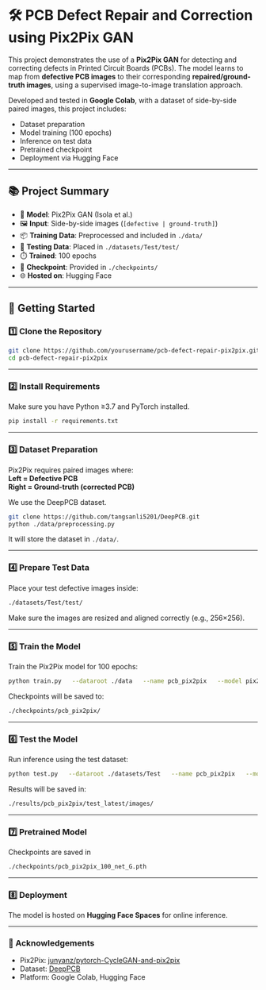 # 🛠️ PCB Defect Repair and Correction using Pix2Pix GAN

This project demonstrates the use of a **Pix2Pix GAN** for detecting and correcting defects in Printed Circuit Boards (PCBs). The model learns to map from **defective PCB images** to their corresponding **repaired/ground-truth images**, using a supervised image-to-image translation approach.

Developed and tested in **Google Colab**, with a dataset of side-by-side paired images, this project includes:
- Dataset preparation
- Model training (100 epochs)
- Inference on test data
- Pretrained checkpoint
- Deployment via Hugging Face

---

## 📚 Project Summary

- 🧠 **Model**: Pix2Pix GAN (Isola et al.)
- 🖼️ **Input**: Side-by-side images (`[defective | ground-truth]`)
- 📦 **Training Data**: Preprocessed and included in `./data/`
- 📍 **Testing Data**: Placed in `./datasets/Test/test/`
- ⏱️ **Trained**: 100 epochs
- 💾 **Checkpoint**: Provided in `./checkpoints/`
- 🌐 **Hosted on**: Hugging Face

---

## 🚀 Getting Started

### 1️⃣ Clone the Repository

```bash
git clone https://github.com/yourusername/pcb-defect-repair-pix2pix.git
cd pcb-defect-repair-pix2pix
```

---

### 2️⃣ Install Requirements

Make sure you have Python ≥3.7 and PyTorch installed.

```bash
pip install -r requirements.txt
```

---

### 3️⃣ Dataset Preparation

Pix2Pix requires paired images where:  
**Left = Defective PCB**  
**Right = Ground-truth (corrected PCB)**

We use the DeepPCB dataset.

```bash
git clone https://github.com/tangsanli5201/DeepPCB.git
python ./data/preprocessing.py
```

It will store the dataset in `./data/`.

---

### 4️⃣ Prepare Test Data

Place your test defective images inside:

```bash
./datasets/Test/test/
```

Make sure the images are resized and aligned correctly (e.g., 256×256).

---

### 5️⃣ Train the Model

Train the Pix2Pix model for 100 epochs:

```bash
python train.py   --dataroot ./data   --name pcb_pix2pix   --model pix2pix   --direction AtoB   --gpu_ids 0   --n_epochs 100
```

Checkpoints will be saved to:

```bash
./checkpoints/pcb_pix2pix/
```

---

### 6️⃣ Test the Model

Run inference using the test dataset:

```bash
python test.py   --dataroot ./datasets/Test   --name pcb_pix2pix   --model pix2pix   --direction AtoB   --gpu_ids 0   --epoch 100
```

Results will be saved in:

```bash
./results/pcb_pix2pix/test_latest/images/
```

---

### 7️⃣ Pretrained Model

Checkpoints are saved in

```bash
./checkpoints/pcb_pix2pix_100_net_G.pth
```

---

### 8️⃣ Deployment

The model is hosted on **Hugging Face Spaces** for online inference.

---

### 🙏 Acknowledgements

- Pix2Pix: [junyanz/pytorch-CycleGAN-and-pix2pix](https://github.com/junyanz/pytorch-CycleGAN-and-pix2pix)
- Dataset: [DeepPCB](https://github.com/tangsanli5201/DeepPCB)
- Platform: Google Colab, Hugging Face
